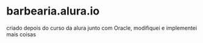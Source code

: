 # barbearia.alura.io
criado depois do curso da alura junto com Oracle, modifiquei e implementei mais coisas 
